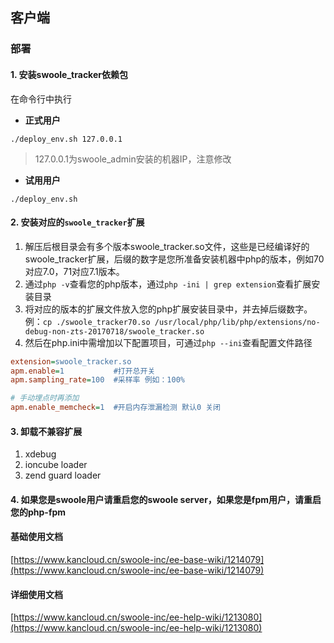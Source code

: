 
## 客户端

### 部署

#### 1. 安装swoole_tracker依赖包

在命令行中执行

* **正式用户**

```shell
./deploy_env.sh 127.0.0.1
```
> 127.0.0.1为swoole_admin安装的机器IP，注意修改

* **试用用户**

```shell
./deploy_env.sh
```

#### 2. 安装对应的`swoole_tracker`扩展

1. 解压后根目录会有多个版本swoole_tracker.so文件，这些是已经编译好的swoole_tracker扩展，后缀的数字是您所准备安装机器中php的版本，例如70对应7.0，71对应7.1版本。
2. 通过`php -v`查看您的php版本，通过`php -ini | grep extension`查看扩展安装目录
3. 将对应的版本的扩展文件放入您的php扩展安装目录中，并去掉后缀数字。例：`cp ./swoole_tracker70.so /usr/local/php/lib/php/extensions/no-debug-non-zts-20170718/swoole_tracker.so`
4. 然后在php.ini中需增加以下配置项目，可通过`php --ini`查看配置文件路径

```ini
extension=swoole_tracker.so 
apm.enable=1           #打开总开关
apm.sampling_rate=100  #采样率 例如：100%

# 手动埋点时再添加
apm.enable_memcheck=1  #开启内存泄漏检测 默认0 关闭
```

#### 3. 卸载不兼容扩展 

1. xdebug
2. ioncube loader
3. zend guard loader

#### 4. 如果您是swoole用户请重启您的swoole server，如果您是fpm用户，请重启您的php-fpm

#### 基础使用文档

[https://www.kancloud.cn/swoole-inc/ee-base-wiki/1214079](https://www.kancloud.cn/swoole-inc/ee-base-wiki/1214079)

#### 详细使用文档

[https://www.kancloud.cn/swoole-inc/ee-help-wiki/1213080](https://www.kancloud.cn/swoole-inc/ee-help-wiki/1213080)